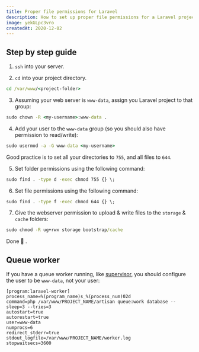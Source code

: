 ```yaml
---
title: Proper file permissions for Laravel
description: How to set up proper file permissions for a Laravel project on a Linux server
image: yekGLpc3vro
createdAt: 2020-12-02
---
```


## Step by step guide

1. `ssh` into your server.

2. `cd` into your project directory.

```bat
cd /var/www/<project-folder>
```

3. Assuming your web server is `www-data`, assign you Laravel project to that group:

```bat
sudo chown -R <my-username>:www-data .
```

4. Add your user to the `www-data` group (so you should also have permission to read/write):

```bat
sudo usermod -a -G www-data <my-username>
```

Good practice is to set all your directories to `755`, and all files to `644`.

5. Set folder permissions using the following command:

```bat
sudo find . -type d -exec chmod 755 {} \;
```

6. Set file permissions using the following command:

```bat
sudo find . -type f -exec chmod 644 {} \;
```

7. Give the webserver permission to upload & write files to the `storage` & `cache` folders:

```bat
sudo chmod -R ug+rwx storage bootstrap/cache
```

Done 🥳 .

## Queue worker

If you have a queue worker running, like [supervisor](http://supervisord.org/index.html), you should configure the user to be `www-data`, not your user:

```bat{6}[laravel-worker.conf]
[program:laravel-worker]
process_name=%(program_name)s_%(process_num)02d
command=php /var/www/PROJECT_NAME/artisan queue:work database --sleep=3 --tries=3
autostart=true
autorestart=true
user=www-data
numprocs=6
redirect_stderr=true
stdout_logfile=/var/www/PROJECT_NAME/worker.log
stopwaitsecs=3600
```
